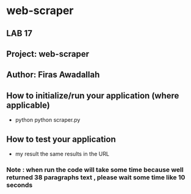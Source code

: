 # web-scraper
## LAB 17 
## Project: web-scraper
## Author: Firas Awadallah
## How to initialize/run your application (where applicable)
* python python scraper.py 
## How to test your application
* my result the same results in the URL
### Note : when run the code will take some time because well returned 38 paragraphs text , please wait some time like 10 seconds

